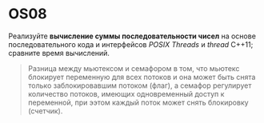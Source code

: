 # OS08

Реализуйте **вычисление суммы последовательности чисел** на основе последовательного кода и интерфейсов *POSIX Threads* и *thread* C++11; сравните время вычислений.

> Разница между мьютексом и семафором в том, что мьютекс блокирует переменную для всех потоков и она может быть снята только заблокировавшим потоком (флаг), а семафор регулирует количество потоков, имеющих одновременный доступ к переменной, при ээтом каждый поток может снять блокировку (счетчик).
